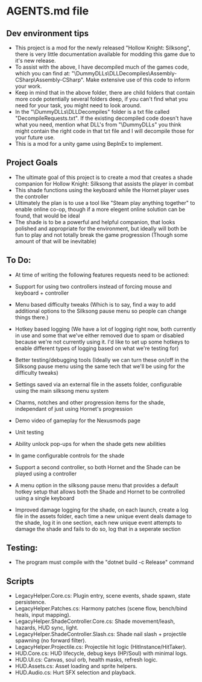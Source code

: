 # AGENTS.md file

## Dev environment tips
- This project is a mod for the newly released "Hollow Knight: Silksong", there is very little documentation available for modding this game due to it's new release.
- To assist with the above, I have decompiled much of the games code, which you can find at: "\DummyDLLs\DLLDecompiles\Assembly-CSharp\Assembly-CSharp". Make extensive use of this code to inform your work.
- Keep in mind that in the above folder, there are child folders that contain more code potentially several folders deep, if you can't find what you need for your task, you might need to look around.
- In the "\DummyDLLs\DLLDecompiles" folder is a txt file called "DecompileRequests.txt". If the existing decompiled code doesn't have what you need, mention what DLL's from "\DummyDLLs" you think might contain the right code in that txt file and I will decompile those for your future use.
- This is a mod for a unity game using BepInEx to implement.


## Project Goals
- The ultimate goal of this project is to create a mod that creates a shade companion for Hollow Knight: Silksong that assists the player in combat
- This shade functions using the keyboard while the Hornet player uses the controller
- Ultimately the plan is to use a tool like "Steam play anything together" to enable online co-op, though if a more elegent online solution can be found, that would be ideal
- The shade is to be a powerful and helpful companion, that looks polished and appropriate for the environment, but ideally will both be fun to play and not totally break the game progression (Though some amount of that will be inevitable)


## To Do:
- At time of writing the following features requests need to be actioned:

- Support for using two controllers instead of forcing mouse and keyboard + controller
- Menu based difficulty tweaks (Which is to say, find a way to add additional options to the Silksong pause menu so people can change things there.)
- Hotkey based logging (We have a lot of logging right now, both currently in use and some that we've either removed due to spam or disabled because we're not currently using it. I'd like to set up some hotkeys to enable different types of logging based on what we're testing for)
- Better testing/debugging tools (Ideally we can turn these on/off in the Silksong pause menu using the same tech that we'll be using for the difficulty tweaks)
- Settings saved via an external file in the assets folder, configurable using the main silksong menu system
- Charms, notches and other progression items for the shade, independant of just using Hornet's progression
- Demo video of gameplay for the Nexusmods page
- Unit testing
- Ability unlock pop-ups for when the shade gets new abilities
- In game configurable controls for the shade
- Support a second controller, so both Hornet and the Shade can be played using a controller
- A menu option in the silksong pause menu that provides a default hotkey setup that allows both the Shade and Hornet to be controlled using a single keyboard
- Improved damage logging for the shade, on each launch, create a log file in the assets folder, each time a new unique event deals damage to the shade, log it in one section, each new unique event attempts to damage the shade and fails to do so, log that in a seperate section


## Testing:

- The program must compile with the "dotnet build -c Release" command

## Scripts
- LegacyHelper.Core.cs: Plugin entry, scene events, shade spawn, state persistence.
- LegacyHelper.Patches.cs: Harmony patches (scene flow, bench/bind heals, input mapping).
- LegacyHelper.ShadeController.Core.cs: Shade movement/leash, hazards, HUD sync, light.
- LegacyHelper.ShadeController.Slash.cs: Shade nail slash + projectile spawning (no forward filter).
- LegacyHelper.Projectile.cs: Projectile hit logic (HitInstance/HitTaker).
- HUD.Core.cs: HUD lifecycle, debug keys (HP/Soul) with minimal logs.
- HUD.UI.cs: Canvas, soul orb, health masks, refresh logic.
- HUD.Assets.cs: Asset loading and sprite helpers.
- HUD.Audio.cs: Hurt SFX selection and playback.
